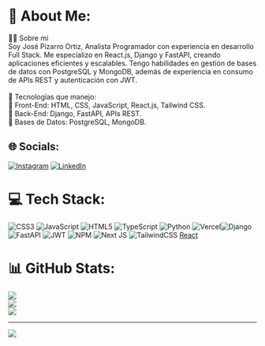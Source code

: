 # 💫 About Me:
👨‍💻 Sobre mí<br>Soy José Pizarro Ortiz, Analista Programador con experiencia en desarrollo Full Stack. Me especializo en React.js, Django y FastAPI, creando aplicaciones eficientes y escalables. Tengo habilidades en gestión de bases de datos con PostgreSQL y MongoDB, además de experiencia en consumo de APIs REST y autenticación con JWT.<br><br>🚀 Tecnologías que manejo:<br>🔹 Front-End: HTML, CSS, JavaScript, React.js, Tailwind CSS.<br>🔹 Back-End: Django, FastAPI, APIs REST.<br>🔹 Bases de Datos: PostgreSQL, MongoDB.


## 🌐 Socials:
[![Instagram](https://img.shields.io/badge/Instagram-%23E4405F.svg?logo=Instagram&logoColor=white)](https://instagram.com/joseeeeee_e) [![LinkedIn](https://img.shields.io/badge/LinkedIn-%230077B5.svg?logo=linkedin&logoColor=white)](https://linkedin.com/in/jose-pizarro-12484434b) 

# 💻 Tech Stack:
![CSS3](https://img.shields.io/badge/css3-%231572B6.svg?style=for-the-badge&logo=css3&logoColor=white) ![JavaScript](https://img.shields.io/badge/javascript-%23323330.svg?style=for-the-badge&logo=javascript&logoColor=%23F7DF1E) ![HTML5](https://img.shields.io/badge/html5-%23E34F26.svg?style=for-the-badge&logo=html5&logoColor=white) ![TypeScript](https://img.shields.io/badge/typescript-%23007ACC.svg?style=for-the-badge&logo=typescript&logoColor=white) ![Python](https://img.shields.io/badge/python-3670A0?style=for-the-badge&logo=python&logoColor=ffdd54) ![Vercel](https://img.shields.io/badge/vercel-%23000000.svg?style=for-the-badge&logo=vercel&logoColor=white)![Django](https://img.shields.io/badge/django-%23092E20.svg?style=for-the-badge&logo=django&logoColor=white) ![FastAPI](https://img.shields.io/badge/FastAPI-005571?style=for-the-badge&logo=fastapi) ![JWT](https://img.shields.io/badge/JWT-black?style=for-the-badge&logo=JSON%20web%20tokens) ![NPM](https://img.shields.io/badge/NPM-%23CB3837.svg?style=for-the-badge&logo=npm&logoColor=white) ![Next JS](https://img.shields.io/badge/Next-black?style=for-the-badge&logo=next.js&logoColor=white) ![TailwindCSS](https://img.shields.io/badge/tailwindcss-%2338B2AC.svg?style=for-the-badge&logo=tailwind-css&logoColor=white) [React](https://img.shields.io/badge/react-%2320232a.svg?style=for-the-badge&logo=react&logoColor=%2361DAFB)
# 📊 GitHub Stats:
![](https://github-readme-stats.vercel.app/api?username=JoseP190&theme=onedark&hide_border=false&include_all_commits=false&count_private=false)<br/>
![](https://nirzak-streak-stats.vercel.app/?user=JoseP190&theme=onedark&hide_border=false)<br/>
![](https://github-readme-stats.vercel.app/api/top-langs/?username=JoseP190&theme=onedark&hide_border=false&include_all_commits=false&count_private=false&layout=compact)

---
[![](https://visitcount.itsvg.in/api?id=JoseP190&icon=2&color=0)](https://visitcount.itsvg.in)

<!-- Proudly created with GPRM ( https://gprm.itsvg.in ) -->
